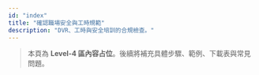 ```yaml
---
id: "index"
title: "確認職場安全與工時規範"
description: "DVR、工時與安全培訓的合規檢查。"
---
```


> 本頁為 **Level-4 區內容占位**。後續將補充具體步驟、範例、下載表與常見問題。
